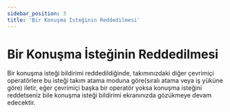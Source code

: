 ```yaml
---
sidebar_position: 3
title: 'Bir Konuşma İsteğinin Reddedilmesi'
---
```


# Bir Konuşma İsteğinin Reddedilmesi

Bir konuşma isteği bildirimi reddedildiğinde, takımınızdaki diğer çevrimiçi operatörlere bu isteği takım atama moduna göre(sıralı atama veya iş yüküne göre) iletir, eğer çevrimiçi başka bir operatör yoksa konuşma isteğini reddetseniz bile konuşma isteği bildirimi ekranınızda gözükmeye devam edecektir.